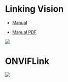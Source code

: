 # Linking Vision

*  [Manual](https://xsmart.gitbooks.io/linkingvision//content/)

*  [Manual PDF](https://www.gitbook.com/download/pdf/book/xsmart/linkingvision/)

![](https://github.com/veyesys/linkingvision/blob/master/doc/linkingvision.png?raw=true)

# ONVIFLink
![](https://github.com/veyesys/linkingvision/blob/master/doc/onviflink.png?raw=true)


